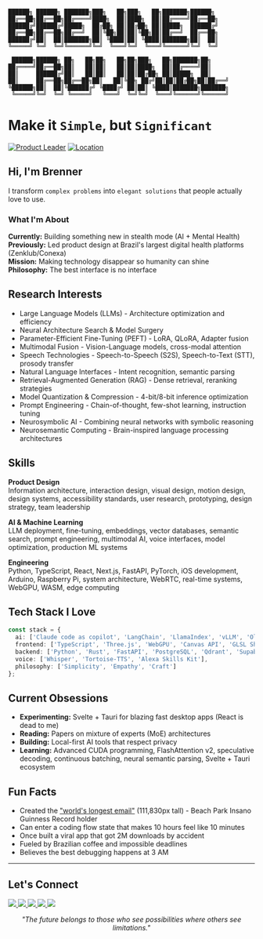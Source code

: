 ```
██████╗ ██████╗ ███████╗███╗   ██╗███╗   ██╗███████╗██████╗ 
██╔══██╗██╔══██╗██╔════╝████╗  ██║████╗  ██║██╔════╝██╔══██╗
██████╔╝██████╔╝█████╗  ██╔██╗ ██║██╔██╗ ██║█████╗  ██████╔╝
██╔══██╗██╔══██╗██╔══╝  ██║╚██╗██║██║╚██╗██║██╔══╝  ██╔══██╗
██████╔╝██║  ██║███████╗██║ ╚████║██║ ╚████║███████╗██║  ██║
╚═════╝ ╚═╝  ╚═╝╚══════╝╚═╝  ╚═══╝╚═╝  ╚═══╝╚══════╝╚═╝  ╚═╝
                                                              
 ██████╗██████╗ ██╗   ██╗██╗   ██╗██╗███╗   ██╗███████╗██╗     
██╔════╝██╔══██╗██║   ██║██║   ██║██║████╗  ██║██╔════╝██║     
██║     ██████╔╝██║   ██║██║   ██║██║██╔██╗ ██║█████╗  ██║     
██║     ██╔══██╗██╔══██╗██║   ██║╚██╗ ██╔╝██║██║██╔██╗██║██╔══╝     
╚██████╗██║  ██║╚██████╔╝ ╚████╔╝ ██║██║ ╚████║███████╗███████╗
 ╚═════╝╚═╝  ╚═╝ ╚═════╝   ╚═══╝  ╚═╝╚═╝  ╚═══╝╚══════╝╚══════╝
```

# Make it `Simple`, but `Significant`

[![Product Leader](https://img.shields.io/badge/Product%20Leader-22%2B%20years-black.svg)](https://linkedin.com/in/brennercruvinel)
[![Location](https://img.shields.io/badge/📍-São%20Paulo%2C%20Brazil-red.svg)](https://maps.app.goo.gl/saopaulo)

## Hi, I'm Brenner

I transform `complex problems` into `elegant solutions` that people actually love to use.

### What I'm About

**Currently:** Building something new in stealth mode (AI + Mental Health)  
**Previously:** Led product design at Brazil's largest digital health platforms (Zenklub/Conexa)  
**Mission:** Making technology disappear so humanity can shine  
**Philosophy:** The best interface is no interface  

## Research Interests

* Large Language Models (LLMs) - Architecture optimization and efficiency
* Neural Architecture Search & Model Surgery
* Parameter-Efficient Fine-Tuning (PEFT) - LoRA, QLoRA, Adapter fusion
* Multimodal Fusion - Vision-Language models, cross-modal attention
* Speech Technologies - Speech-to-Speech (S2S), Speech-to-Text (STT), prosody transfer
* Natural Language Interfaces - Intent recognition, semantic parsing
* Retrieval-Augmented Generation (RAG) - Dense retrieval, reranking strategies
* Model Quantization & Compression - 4-bit/8-bit inference optimization
* Prompt Engineering - Chain-of-thought, few-shot learning, instruction tuning
* Neurosymbolic AI - Combining neural networks with symbolic reasoning
* Neurosemantic Computing - Brain-inspired language processing architectures

## Skills

**Product Design**  
Information architecture, interaction design, visual design, motion design, design systems, accessibility standards, user research, prototyping, design strategy, team leadership

**AI & Machine Learning**  
LLM deployment, fine-tuning, embeddings, vector databases, semantic search, prompt engineering, multimodal AI, voice interfaces, model optimization, production ML systems

**Engineering**  
Python, TypeScript, React, Next.js, FastAPI, PyTorch, iOS development, Arduino, Raspberry Pi, system architecture, WebRTC, real-time systems, WebGPU, WASM, edge computing

## Tech Stack I Love

```typescript
const stack = {
  ai: ['Claude code as copilot', 'LangChain', 'LlamaIndex', 'vLLM', 'Ollama', 'HuggingFace', 'LM Studio'],
  frontend: ['TypeScript', 'Three.js', 'WebGPU', 'Canvas API', 'GLSL Shaders'],
  backend: ['Python', 'Rust', 'FastAPI', 'PostgreSQL', 'Qdrant', 'Supabase'],
  voice: ['Whisper', 'Tortoise-TTS', 'Alexa Skills Kit'],
  philosophy: ['Simplicity', 'Empathy', 'Craft']
};
```

## Current Obsessions

- **Experimenting:** Svelte + Tauri for blazing fast desktop apps (React is dead to me)
- **Reading:** Papers on mixture of experts (MoE) architectures
- **Building:** Local-first AI tools that respect privacy
- **Learning:** Advanced CUDA programming, FlashAttention v2, speculative decoding, continuous batching, neural semantic parsing, Svelte + Tauri ecosystem

## Fun Facts

- Created the ["world's longest email"](https://www.meioemensagem.com.br/comunicacao/acao-do-beach-park-propoe-emocao-real) (111,830px tall) - Beach Park Insano Guinness Record holder
- Can enter a coding flow state that makes 10 hours feel like 10 minutes
- Once built a viral app that got 2M downloads by accident
- Fueled by Brazilian coffee and impossible deadlines
- Believes the best debugging happens at 3 AM

---

## Let's Connect
<p align="left">
  <a href="https://linkedin.com/in/brennercruvinel">
    <img src="https://img.shields.io/badge/LinkedIn-0077B5?style=for-the-badge&logo=linkedin&logoColor=white" />
  </a>
  <a href="https://brennercruvinel.com">
    <img src="https://img.shields.io/badge/Portfolio-000000?style=for-the-badge&logo=vercel&logoColor=white" />
  </a>
  <a href="mailto:brennertalks@gmail.com">
    <img src="https://img.shields.io/badge/Email-EA4335?style=for-the-badge&logo=gmail&logoColor=white" />
  </a>
  <a href="https://twitter.com/brennercruvinel">
    <img src="https://img.shields.io/badge/Twitter-1DA1F2?style=for-the-badge&logo=twitter&logoColor=white" />
  </a>
  <a href="https://instagram.com/brennercruvinel">
    <img src="https://img.shields.io/badge/Instagram-E4405F?style=for-the-badge&logo=instagram&logoColor=white" />
  </a>
</p>

<p align="center">
  <i>"The future belongs to those who see possibilities where others see limitations."</i>
</p>


